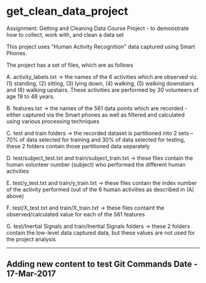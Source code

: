 # get_clean_data_project
Assignment: Getting and Cleaning Data Course Project - to demonstrate how to collect, work with, and clean a data set

This project uses "Human Activity Recognition" data captured using Smart Phones.

The project has a set of files, which are as follows

A. activity_labels.txt -> the names of the 6 activities which are observed viz. (1) standing, (2) sitting, (3) lying down, (4) walking, (5) walking downstairs and (6) walking upstairs. These activities are performed by 30 volunteers of age 19 to 48 years.

B. features.txt -> the names of the 561 data points which are recorded - either captured via the Smart phones as well as filtered and calculated using various processing techniques 

C. test and train folders -> the recorded dataset is partitioned into 2 sets  – 70% of data selected for training and 30% of data selected for testing, these 2 folders contain those partitioned data separately

D. test/subject_test.txt and train/subject_train.txt -> these files contain the human volunteer number (subject) who performed the different human activities

E. test/y_test.txt and train/y_train.txt -> these files contain the index number of the activity performed (out of the 6 human activities as described in (A) above)

F. test/X_test.txt and train/X_train.txt -> these files containt the observed/calculated value for each of the 561 features

G. test/Inertial Signals and train/Inertial Signals folders -> these 2 folders contain the low-level data captured data, but these values are not used for the project analysis


-------------------------------------------
Adding new content to test Git Commands
Date - 17-Mar-2017
-------------------------------------------
